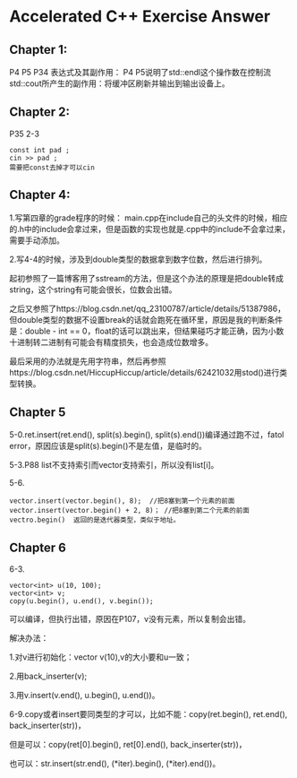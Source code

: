 # Accelerated C++ Exercise Answer

## Chapter 1:

P4 P5 P34 表达式及其副作用：
P4 P5说明了std::endl这个操作数在控制流std::cout所产生的副作用：将缓冲区刷新并输出到输出设备上。

## Chapter 2:

P35 2-3
```
const int pad ;
cin >> pad ;
需要把const去掉才可以cin
```

## Chapter 4:

1.写第四章的grade程序的时候：
main.cpp在include自己的头文件的时候，相应的.h中的include会拿过来，但是函数的实现也就是.cpp中的include不会拿过来，需要手动添加。

2.写4-4的时候，涉及到double类型的数据拿到数字位数，然后进行排列。

起初参照了一篇博客用了sstream的方法，但是这个办法的原理是把double转成string，这个string有可能会很长，位数会出错。

之后又参照了https://blog.csdn.net/qq_23100787/article/details/51387986，但double类型的数据不设置break的话就会跑死在循环里，原因是我的判断条件是：double - int == 0，float的话可以跳出来，但结果碰巧才能正确，因为小数十进制转二进制有可能会有精度损失，也会造成位数增多。

最后采用的办法就是先用字符串，然后再参照https://blog.csdn.net/HiccupHiccup/article/details/62421032用stod()进行类型转换。

## Chapter 5

5-0.ret.insert(ret.end(), split(s).begin(), split(s).end())编译通过跑不过，fatol error，原因应该是split(s).begin()不是左值，是临时的。

5-3.P88 list不支持索引而vector支持索引，所以没有list[i]。

5-6.
```
vector.insert(vector.begin(), 8);  //把8塞到第一个元素的前面
vector.insert(vector.begin() + 2, 8)； //把8塞到第二个元素的前面
vectro.begin()  返回的是迭代器类型，类似于地址。
```

## Chapter 6

6-3.
```
vector<int> u(10, 100);
vector<int> v;
copy(u.begin(), u.end(), v.begin());
```
可以编译，但执行出错，原因在P107，v没有元素，所以复制会出错。

解决办法：

1.对v进行初始化：vector<int> v(10),v的大小要和u一致；

2.用back_inserter(v);

3.用v.insert(v.end(), u.begin(), u.end())。

6-9.copy或者insert要同类型的才可以，比如不能：copy(ret.begin(), ret.end(), back_inserter(str))，

但是可以：copy(ret[0].begin(), ret[0].end(), back_inserter(str))，

也可以：str.insert(str.end(), (*iter).begin(), (*iter).end())。
